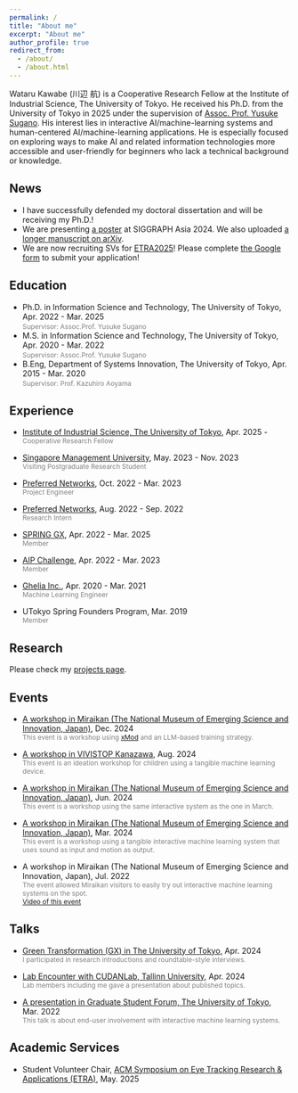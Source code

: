 ```yaml
---
permalink: /
title: "About me"
excerpt: "About me"
author_profile: true
redirect_from: 
  - /about/
  - /about.html
---
```


<!-- Wataru Kawabe (川辺 航), Ph.D. is a Cooperative Research Fellow at Institute of Industrial Science, The University of Tokyo, working with [Assoc.Prof. Yusuke Sugano](https://www.yusuke-sugano.info/). His interest lies in interactive machine learning systems and human-centered machine-learning applications. He is especially focused on exploring ways to make AI and other information technologies more accessible and user-friendly for beginners who lack a technical background or knowledge. -->

Wataru Kawabe (川辺 航) is a Cooperative Research Fellow at the Institute of Industrial Science, The University of Tokyo. 
He received his Ph.D. from the University of Tokyo in 2025 under the supervision of [Assoc. Prof. Yusuke Sugano](https://www.yusuke-sugano.info/). 
His interest lies in interactive AI/machine-learning systems and human-centered AI/machine-learning applications. 
He is especially focused on exploring ways to make AI and related information technologies more accessible and user-friendly for beginners who lack a technical background or knowledge.

News
------
* I have successfully defended my doctoral dissertation and will be receiving my Ph.D.!
* We are presenting [a poster](https://asia.siggraph.org/2024/presentation/?id=pos_149&sess=sess198#038;sess=sess198) at SIGGRAPH Asia 2024. We also uploaded [a longer manuscript on arXiv](https://arxiv.org/abs/2411.18908).
* We are now recruiting SVs for [ETRA2025](https://etra.acm.org/2025/)! Please complete [the Google form](https://docs.google.com/forms/d/e/1FAIpQLSfbpyajIHWt4IubIoC7R4HiSyQlmymli8Ebjx0miuo31Dnd-Q/viewform?usp=sf_link) to submit your application! 
<!-- * We published [a paper on text-based image generation](https://doi.org/10.1109/ACCESS.2024.3486055) in IEEE Access. -->
<!-- * We held [an event at a science museum](https://www.miraikan.jst.go.jp/events/202406293486.html). -->
<!-- * I gave a presentation in the [Lab Encounter with CUDANLab, Tallinn University](https://youtu.be/Cm251vBy5sU?si=wg7LfX1_f0KaK_kL). -->
<!-- * [A paper on output format in ML prototyping](https://doi.org/10.2197/ipsjjip.32.358) was published in Journal of Information Processing. -->
<!-- * [A paper on user analysis at a science museum](https://doi.org/10.1093/iwc/iwae007) was published in Interacting with Computers. -->
<!-- * We presented [a work related with 3D scanning](https://dl.acm.org/doi/10.1145/3610543.3626170) at SIGGRAPH Asia, Dec. 2023 -->
<!-- * Held [a workshop in Miraikan](https://www.miraikan.jst.go.jp/events/202207302596.html), Jul. 2022 -->

Education
------
* Ph.D. in Information Science and Technology, The University of Tokyo, Apr. 2022 - Mar. 2025
  <br><span style="font-size: 85%; color: grey;">Supervisor: Assoc.Prof. Yusuke Sugano</span>
* M.S. in Information Science and Technology, The University of Tokyo, Apr. 2020 - Mar. 2022
  <br><span style="font-size: 85%; color: grey;">Supervisor: Assoc.Prof. Yusuke Sugano</span>
  <!-- * <span style="font-size: 85%; color: grey;">Thesis: *Interactive Image Recognition for Non-Expert Users based on Image-to-Text Translation*</span> -->
* B.Eng, Department of Systems Innovation, The University of Tokyo, Apr. 2015 - Mar. 2020
  <br><span style="font-size: 85%; color: grey;">Supervisor: Prof. Kazuhiro Aoyama</span>
  <!-- * <span style="font-size: 85%; color: grey;">Thesis: *A Process to Extract the Object Processing on Assembly Surface Plates in a Shipyard*</span> -->


Experience
------
<!-- * [Mitsubishi Research Institute, Inc.](https://www.mri.co.jp/), Apr. 2025 - 
  <br><span style="font-size: 85%; color: grey;">Researcher</span> -->

* [Institute of Industrial Science, The University of Tokyo](https://www.iis.u-tokyo.ac.jp/), Apr. 2025 - 
  <br><span style="font-size: 85%; color: grey;">Cooperative Research Fellow</span>

* [Singapore Management University](https://www.smu.edu.sg/), May. 2023 - Nov. 2023
  <br><span style="font-size: 85%; color: grey;">Visiting Postgraduate Research Student</span>

* [Preferred Networks](https://www.preferred.jp/), Oct. 2022 - Mar. 2023 
  <br><span style="font-size: 85%; color: grey;">Project Engineer</span>

* [Preferred Networks](https://www.preferred.jp/), Aug. 2022 - Sep. 2022
  <br><span style="font-size: 85%; color: grey;">Research Intern</span>
  
* [SPRING GX](https://spring-gx.adm.s.u-tokyo.ac.jp/), Apr. 2022 - Mar. 2025
  <br><span style="font-size: 85%; color: grey;">Member</span>

* [AIP Challenge](https://www.jst.go.jp/kisoken/aip/program/wakate/challenge/list2022.html), Apr. 2022 - Mar. 2023
  <br><span style="font-size: 85%; color: grey;">Member</span>

* [Ghelia Inc.](https://ghelia.com/), Apr. 2020 - Mar. 2021
  <br><span style="font-size: 85%; color: grey;">Machine Learning Engineer</span>

* UTokyo Spring Founders Program, Mar. 2019
  <br><span style="font-size: 85%; color: grey;">Member</span>



Research
------
  Please check my [projects page](https://wkawabe.github.io/projects/).

Events
------
* [A workshop in Miraikan (The National Museum of Emerging Science and Innovation, Japan)](https://www.miraikan.jst.go.jp/events/202412013732.html), Dec. 2024
  <br><span style="font-size: 85%; color: grey;">This event is a workshop using [xMod](https://shadan.xdiversity.org/xmod) and an LLM-based training strategy.</span>

* [A workshop in VIVISTOP Kanazawa](https://www.instagram.com/p/C-6hcWQvLvR/?igsh=dm00OHdzazNhOXEw), Aug. 2024
  <br><span style="font-size: 85%; color: grey;">This event is an ideation workshop for children using a tangible machine learning device.</span>

* [A workshop in Miraikan (The National Museum of Emerging Science and Innovation, Japan)](https://www.miraikan.jst.go.jp/events/202406293486.html), Jun. 2024
  <br><span style="font-size: 85%; color: grey;">This event is a workshop using the same interactive system as the one in March.</span>

* [A workshop in Miraikan (The National Museum of Emerging Science and Innovation, Japan)](https://www.miraikan.jst.go.jp/research/facilities/tours/#t3), Mar. 2024
  <br><span style="font-size: 85%; color: grey;">This event is a workshop using a tangible interactive machine learning system that uses sound as input and motion as output.</span>

* A workshop in Miraikan (The National Museum of Emerging Science and Innovation, Japan), Jul. 2022
  <br><span style="font-size: 85%; color: grey;">The event allowed Miraikan visitors to easily try out interactive machine learning systems on the spot.</span>
  <br><span style="font-size: 85%; color: grey;">[Video of this event](https://youtu.be/MX2XYA0LKa8?si=7hV9LGVfgSrCGMcz)</span>


Talks
------

* [Green Transformation (GX) in The University of Tokyo](https://www.u-tokyo.ac.jp/content/400240676.pdf), Apr. 2024
  <br><span style="font-size: 85%; color: grey;">I participated in research introductions and roundtable-style interviews.</span>

* [Lab Encounter with CUDANLab, Tallinn University](https://youtu.be/Cm251vBy5sU?si=wg7LfX1_f0KaK_kL), Apr. 2024
  <br><span style="font-size: 85%; color: grey;">Lab members including me gave a presentation about published topics.</span>

* [A presentation in Graduate Student Forum, The University of Tokyo](https://tcjs.u-tokyo.ac.jp/ja/archives/3170), Mar. 2022
  <br><span style="font-size: 85%; color: grey;">This talk is about end-user involvement with interactive machine learning systems.</span>

Academic Services
------

* Student Volunteer Chair, [ACM Symposium on Eye Tracking Research & Applications (ETRA)](https://etra.acm.org/2025/index.html), May. 2025